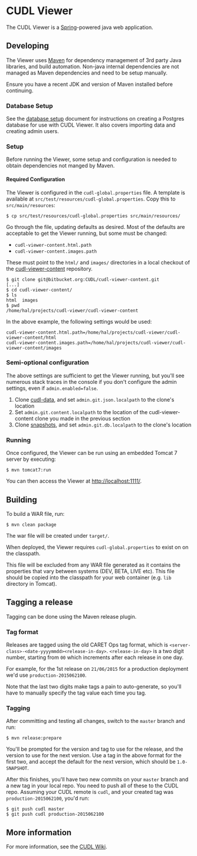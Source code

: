 # CUDL Viewer

The CUDL Viewer is a [Spring](https://spring.io/)-powered java web application.

## Developing

The Viewer uses [Maven](https://maven.apache.org/) for dependency management
of 3rd party Java libraries, and build automation. Non-java internal
dependencies are not managed as Maven dependencies and need to be setup
manually.

Ensure you have a recent JDK and version of Maven installed before continuing.

### Database Setup

See the [database setup](src/main/docs/database-setup.md) document for
instructions on creating a Postgres database for use with CUDL Viewer. It also
covers importing data and creating admin users.


### Setup

Before running the Viewer, some setup and configuration is needed to obtain
dependencies not manged by Maven.

#### Required Configuration

The Viewer is configured in the `cudl-global.properties` file. A template is
available at `src/test/resources/cudl-global.properties`. Copy this to
`src/main/resources`:

```
$ cp src/test/resources/cudl-global.properties src/main/resources/
```

Go through the file, updating defaults as desired. Most of the defaults are
acceptable to get the Viewer running, but some must be changed:

* `cudl-viewer-content.html.path`
* `cudl-viewer-content.images.path`

These must point to the `html/` and `images/` directories in a local checkout of
the [cudl-viewer-content](https://bitbucket.org/CUDL/cudl-viewer-content)
repository.

```
$ git clone git@bitbucket.org:CUDL/cudl-viewer-content.git
[...]
$ cd cudl-viewer-content/
$ ls
html  images
$ pwd
/home/hal/projects/cudl-viewer/cudl-viewer-content
```

In the above example, the following settings would be used:

```
cudl-viewer-content.html.path=/home/hal/projects/cudl-viewer/cudl-viewer-content/html
cudl-viewer-content.images.path=/home/hal/projects/cudl-viewer/cudl-viewer-content/images
```

### Semi-optional configuration

The above settings are sufficient to get the Viewer running, but you'll see
numerous stack traces in the console if you don't configure the admin settings,
even if `admin.enabled=false`.

1. Clone [cudl-data](https://bitbucket.org/CUDL/cudl-data), and set
   `admin.git.json.localpath` to the clone's location
2. Set `admin.git.content.localpath` to the location of the cudl-viewer-content
   clone you made in the previous section
3. Clone [snapshots](https://bitbucket.org/CUDL/snapshots), and set
   `admin.git.db.localpath` to the clone's location

### Running

Once configured, the Viewer can be run using an embedded Tomcat 7 server by
executing:

```
$ mvn tomcat7:run
```

You can then access the Viewer at
[http://localhost:1111/](http://localhost:1111/).

## Building

To build a WAR file, run:

```
$ mvn clean package
```

The war file will be created under `target/`.

When deployed, the Viewer requires `cudl-global.properties` to exist on on the
classpath.
	
This file will be excluded from any WAR file generated as it contains the properties
that vary between systems (DEV, BETA, LIVE etc). This file should be copied into the 
classpath for your web container (e.g. `lib` directory in Tomcat).

## Tagging a release

Tagging can be done using the Maven release plugin.

### Tag format

Releases are tagged using the old CARET Ops tag format, which is
`<server-class>-<date-yyyymmdd><release-in-day>`. `<release-in-day>` is a two
digit number, starting from `00` which increments after each release in one day.

For example, for the 1st release on `21/06/2015` for a production deployment
we'd use `production-2015062100`.

Note that the last two digits make tags a pain to auto-generate, so you'll have
to manually specify the tag value each time you tag.

### Tagging

After committing and testing all changes, switch to the `master` branch and
run:

```
$ mvn release:prepare
```

You'll be prompted for the version and tag to use for the release, and the
version to use for the next version. Use a tag in the above format for the first
two, and accept the default for the next version, which should be
`1.0-SNAPSHOT`.

After this finishes, you'll have two new commits on your `master` branch and
a new tag in your local repo. You need to push all of these to the CUDL repo.
Assuming your CUDL remote is `cudl`, and your created tag was
`production-2015062100`, you'd run:

```
$ git push cudl master
$ git push cudl production-2015062100
```

## More information

For more information, see the [CUDL Wiki](https://wiki.cam.ac.uk/cudl-docs/).
